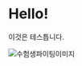 # Hello!

이것은 테스틉니다.

![수험생파이팅이미지](https://mml.pstatic.net/www/mobile/edit/20231114_1095/upload_1699962645484FLmmF.gif)